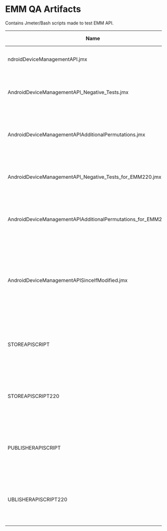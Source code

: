 # EMM QA Artifacts

Contains Jmeter/Bash scripts made to test EMM API.

Name | Description | Compatible Version
--- | --- | ---
ndroidDeviceManagementAPI.jmx | Covers core Device Managemnt Android API | 2.1.0 
AndroidDeviceManagementAPI_Negative_Tests.jmx | Contains negative test scenarios for  Device Managemnt Android API. | 2.1.0 
AndroidDeviceManagementAPIAdditionalPermutations.jmx | Covers the optional parameters of the Core Device Management API. | 2.1.0 
AndroidDeviceManagementAPI_Negative_Tests_for_EMM220.jmx | Contains negative test scenarios for  Device Managemnt Android API. | 2.2.0 
AndroidDeviceManagementAPIAdditionalPermutations_for_EMM220.jmx | Covers the optional parameters of the Core Device Management API. | 2.2.0 
AndroidDeviceManagementAPISinceIfModified.jmx | Script contains tests covering Since and IfModified parameters for the core device management and android APIs. | 2.2.0 
STOREAPISCRIPT | Tests the Store API. Refer README found inside sub folder for further instructions. | 2.1.0 
STOREAPISCRIPT220 | Tests the Store API. Refer README found inside sub folder for further instructions. | 2.2.0 
PUBLISHERAPISCRIPT | Tests the publisher API. Refer README found inside sub folder for further instructions. | 2.1.0 
UBLISHERAPISCRIPT220 | Tests the publisher API. Refer README found inside sub folder for further instructions. | 2.2.0 
